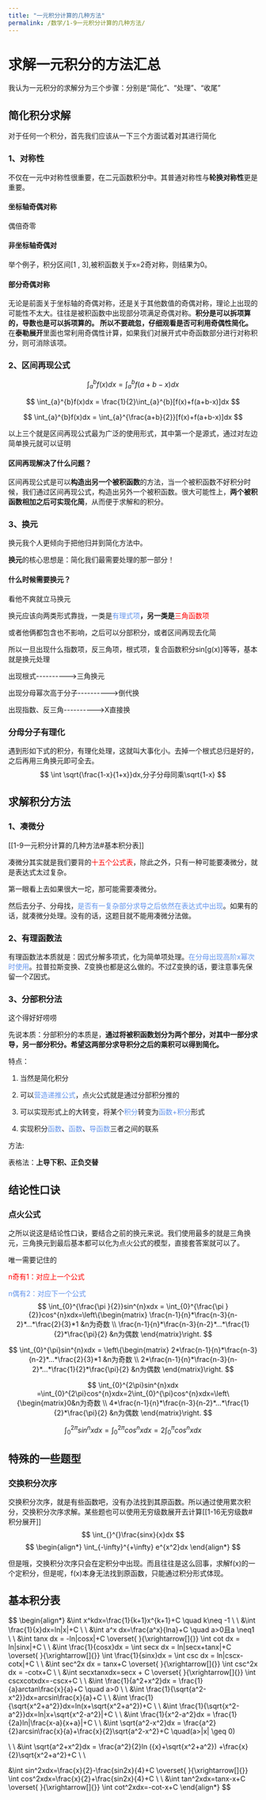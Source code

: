 ```yaml
---
title: "一元积分计算的几种方法"
permalink: /数学/1-9一元积分计算的几种方法/
---
```


# 求解一元积分的方法汇总

我认为一元积分的求解分为三个步骤：分别是“简化”、“处理”、“收尾”
## 简化积分求解
对于任何一个积分，首先我们应该从一下三个方面试着对其进行简化
###  1、对称性 
不仅在一元中对称性很重要，在二元函数积分中。其普通对称性与**轮换对称性**更是重要。
#### 坐标轴奇偶对称
偶倍奇零
#### 非坐标轴奇偶对
举个例子，积分区间[1 , 3],被积函数关于x=2奇对称，则结果为0。
#### 部分奇偶对称
无论是前面关于坐标轴的奇偶对称，还是关于其他数值的奇偶对称，理论上出现的可能性不太大。往往是被积函数中出现部分项满足奇偶对称。**积分是可以拆项算的，导数也是可以拆项算的。 所以不要疏忽，仔细观看是否可利用奇偶性简化。**
在**泰勒展开**里面也常利用奇偶性计算，如果我们对展开式中奇函数部分进行对称积分，则可消除该项。

### 2、区间再现公式

$$
\int_{a}^{b}f(x)dx = \int_{a}^{b}f(a+b-x)dx
$$

$$
\int_{a}^{b}f(x)dx = \frac{1}{2}\int_{a}^{b}[f(x)+f(a+b-x)]dx
$$

$$
\int_{a}^{b}f(x)dx = \int_{a}^{\frac{a+b}{2}}[f(x)+f(a+b-x)]dx
$$

以上三个就是区间再现公式最为广泛的使用形式，其中第一个是源式，通过对左边简单换元就可以证明

#### 区间再现解决了什么问题？
区间再现公式是可以**构造出另一个被积函数**的方法，当一个被积函数不好积分时候，我们通过区间再现公式，构造出另外一个被积函数。很大可能性上，**两个被积函数相加之后可实现化简**，从而便于求解和的积分。

### 3、换元

换元我个人更倾向于把他归并到简化方法中。

**换元**的核心思想是：简化我们最需要处理的那一部分！

#### 什么时候需要换元？

看他不爽就立马换元

换元应该向两类形式靠拢，一类是<font color='cornflowerblue'>有理式项</font>**，另一类是**<font color='red'>三角函数项</font>

或者他俩都包含也不影响，之后可以分部积分，或者区间再现去化简

所以一旦出现什么指数项，反三角项，根式项，复合函数积分sin[g(x)]等等，基本就是换元处理

出现根式---------->三角换元

出现分母幂次高于分子---------->倒代换

出现指数、反三角---------->X直接换

### 分母分子有理化

遇到形如下式的积分，有理化处理，这就叫大事化小。去掉一个根式总归是好的，之后再用三角换元即可全去。
$$
\int \sqrt{\frac{1-x}{1+x}}dx,分子分母同乘\sqrt{1-x}
$$



## 求解积分方法

###  1、凑微分 
[[1-9一元积分计算的几种方法#基本积分表]]

凑微分其实就是我们要背的<font color='red'>十五个公式表</font>，除此之外，只有一种可能要凑微分，就是表达式太过复杂。

第一眼看上去如果很大一坨，那可能需要凑微分。

然后去分子、分母找，<font color='cornflowerblue'>是否有一复杂部分求导之后依然在表达式中出现</font>。如果有的话，就凑微分处理。没有的话，这题目就不能用凑微分法做。

###  2、有理函数法 

有理函数法本质就是：因式分解多项式，化为简单项处理。<font color='cornflowerblue'>在分母出现高阶x幂次时使用</font>。拉普拉斯变换、Z变换也都是这么做的。不过Z变换的话，要注意事先保留一个Z因式。

###  3、分部积分法 

这个得好好唠唠

先说本质：分部积分的本质是，**通过将被积函数划分为两个部分，对其中一部分求导，另一部分积分。希望这两部分求导积分之后的乘积可以得到简化。**

特点：
1. 当然是简化积分

2. 可以<font color='cornflowerblue'>营造递推公式</font>，点火公式就是通过分部积分推的

3. 可以实现形式上的大转变，将某个<font color='cornflowerblue'>积分</font>转变为<font color='cornflowerblue'>函数+积分</font>形式

4. 实现积分<font color='cornflowerblue'>函数</font>、<font color='cornflowerblue'>函数</font>、<font color='cornflowerblue'>导函数</font>三者之间的联系

方法:

表格法：**上导下积、正负交替**



## 结论性口诀

###  点火公式 

之所以说这是结论性口诀，要结合之前的换元来说。我们使用最多的就是三角换元，三角换元到最后基本都可以化为点火公式的模型，直接套答案就可以了。

唯一需要记住的

<font color='red'>n奇有1：对应上一个公式</font>

<font color='cornflowerblue'>n偶有2：对应下一个公式</font>
$$
\int_{0}^{\frac{\pi }{2}}sin^{n}xdx = \int_{0}^{\frac{\pi }{2}}cos^{n}xdx=\left\{\begin{matrix}
\frac{n-1}{n}*\frac{n-3}{n-2}*...*\frac{2}{3}*1	 &n为奇数
 \\
\frac{n-1}{n}*\frac{n-3}{n-2}*...*\frac{1}{2}*\frac{\pi}{2} &n为偶数
\end{matrix}\right.
$$

$$
\int_{0}^{\pi}sin^{n}xdx = \left\{\begin{matrix}
2*\frac{n-1}{n}*\frac{n-3}{n-2}*...*\frac{2}{3}*1	 &n为奇数
 \\
2*\frac{n-1}{n}*\frac{n-3}{n-2}*...*\frac{1}{2}*\frac{\pi}{2} &n为偶数
\end{matrix}\right.
$$

$$
\int_{0}^{2\pi}sin^{n}xdx =\int_{0}^{2\pi}cos^{n}xdx=2\int_{0}^{\pi}cos^{n}xdx=\left\{\begin{matrix}0&n为奇数
 \\
4*\frac{n-1}{n}*\frac{n-3}{n-2}*...*\frac{1}{2}*\frac{\pi}{2} &n为偶数
\end{matrix}\right.
$$


$$
\int_{0}^{2\pi}sin^{n}xdx =\int_{0}^{2\pi}cos^{n}xdx=2\int_{0}^{\pi}cos^{n}xdx
$$


## 特殊的一些题型

###  交换积分次序 

交换积分次序，就是有些函数吧，没有办法找到其原函数。所以通过使用累次积分，交换积分次序求解。某些题也可以使用无穷级数展开去计算[[1-16无穷级数#积分展开]]
$$
\int_{}^{}\frac{sinx}{x}dx
$$
$$
\begin{align*}
\int_{-\infty}^{+\infty} e^{x^2}dx
\end{align*}
$$

但是哦，交换积分次序只会在定积分中出现。而且往往是这么回事，求解f(x)的一个定积分，但是呢，f(x)本身无法找到原函数，只能通过积分形式体现。

## 基本积分表

$$
\begin{align*}
&\int x^kdx=\frac{1}{k+1}x^{k+1}+C \quad k\neq -1
\\
\\
&\int \frac{1}{x}dx=ln|x|+C
\\
\\
&\int a^x dx=\frac{a^x}{lna}+C	\quad a>0且a \neq1
\\
\\
&\int tanx dx = -ln|cosx|+C	\overset{ }{\xrightarrow[]{}} \int cot dx = ln|sinx|+C
\\
\\
&\int \frac{1}{cosx}dx = \int secx dx = ln|secx+tanx|+C
\overset{ }{\xrightarrow[]{}}
\int \frac{1}{sinx}dx = \int csc dx = ln|cscx-cotx|+C
\\
\\
&\int sec^2x dx = tanx+C
\overset{ }{\xrightarrow[]{}}
\int csc^2x dx = -cotx+C
\\
\\
&\int secxtanxdx=secx + C
\overset{ }{\xrightarrow[]{}}
\int cscxcotxdx=-cscx+C
\\
\\
&\int \frac{1}{a^2+x^2}dx = \frac{1}{a}arctan\frac{x}{a}+C	\quad a>0
\\
\\
&\int \frac{1}{\sqrt{a^2-x^2}}dx=arcsin\frac{x}{a}+C
\\
\\
&\int \frac{1}{\sqrt{x^2+a^2}}dx=ln(x+\sqrt{x^2+a^2})+C
\\
\\
&\int \frac{1}{\sqrt{x^2-a^2}}dx=ln|x+\sqrt{x^2-a^2}|+C
\\
\\
&\int \frac{1}{x^2-a^2}dx = \frac{1}{2a}ln|\frac{x-a}{x+a}|+C
\\
\\
&\int \sqrt{a^2-x^2}dx = \frac{a^2}{2}arcsin\frac{x}{a}+\frac{x}{2}\sqrt{a^2-x^2}+C \quad(a>|x| \geq 0)

\\
\\
&\int \sqrt{a^2+x^2}dx =
\frac{a^2}{2}ln ({x}+\sqrt{x^2+a^2}) +\frac{x}{2}\sqrt{x^2+a^2}+C
\\
\\

&\int sin^2xdx=\frac{x}{2}-\frac{sin2x}{4}+C
\overset{ }{\xrightarrow[]{}}
\int cos^2xdx=\frac{x}{2}+\frac{sin2x}{4}+C
\\
\\
&\int tan^2xdx=tanx-x+C
\overset{ }{\xrightarrow[]{}}
\int cot^2xdx=-cot-x+C
\end{align*}
$$
